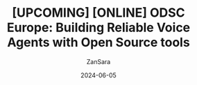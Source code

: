 ---
title: "[UPCOMING] [ONLINE] ODSC Europe: Building Reliable Voice Agents with Open Source tools"
date: 2024-06-05
author: "ZanSara"
tags: [LLM, Python, AI, Agents, ODSC]
externalLink: https://odsc.com/europe/speakers
---